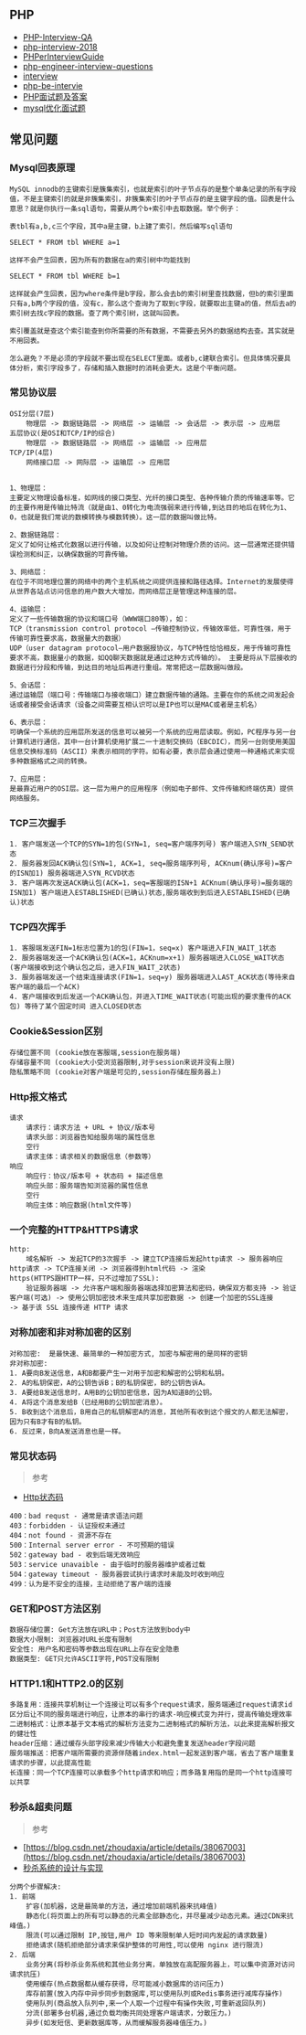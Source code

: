## PHP
- [PHP-Interview-QA](https://github.com/colinlet/PHP-Interview-QA)
- [php-interview-2018](https://github.com/sushengbuhuo/php-interview-2018)
- [PHPerInterviewGuide](https://github.com/todayqq/PHPerInterviewGuide)
- [php-engineer-interview-questions](https://github.com/hookover/php-engineer-interview-questions)
- [interview](https://github.com/wanglelecc/interview)
- [php-be-intervie](https://github.com/rucblake/php-be-interview)
- [PHP面试题及答案](https://github.com/lengyue1024/BAT_interviews/blob/master/PHP%E9%9D%A2%E8%AF%95%E9%A2%98%E5%8F%8A%E7%AD%94%E6%A1%88.md)
- [mysql优化面试题](mysql优化面试题.pdf)

## 常见问题

### Mysql回表原理

```
MySQL innodb的主键索引是簇集索引，也就是索引的叶子节点存的是整个单条记录的所有字段值，不是主键索引的就是非簇集索引，非簇集索引的叶子节点存的是主键字段的值。回表是什么意思？就是你执行一条sql语句，需要从两个b+索引中去取数据。举个例子：

表tbl有a,b,c三个字段，其中a是主键，b上建了索引，然后编写sql语句

SELECT * FROM tbl WHERE a=1

这样不会产生回表，因为所有的数据在a的索引树中均能找到

SELECT * FROM tbl WHERE b=1

这样就会产生回表，因为where条件是b字段，那么会去b的索引树里查找数据，但b的索引里面只有a,b两个字段的值，没有c，那么这个查询为了取到c字段，就要取出主键a的值，然后去a的索引树去找c字段的数据。查了两个索引树，这就叫回表。

索引覆盖就是查这个索引能查到你所需要的所有数据，不需要去另外的数据结构去查。其实就是不用回表。

怎么避免？不是必须的字段就不要出现在SELECT里面。或者b,c建联合索引。但具体情况要具体分析，索引字段多了，存储和插入数据时的消耗会更大。这是个平衡问题。
```

### 常见协议层

```
OSI分层(7层)
    物理层 -> 数据链路层 -> 网络层 -> 运输层 -> 会话层 -> 表示层 -> 应用层
五层协议(是OSI和TCP/IP的综合)
    物理层 -> 数据链路层 -> 网络层 -> 运输层 -> 应用层
TCP/IP(4层)
    网络接口层 -> 网际层 -> 运输层 -> 应用层


1、物理层：
主要定义物理设备标准，如网线的接口类型、光纤的接口类型、各种传输介质的传输速率等。它的主要作用是传输比特流（就是由1、0转化为电流强弱来进行传输,到达目的地后在转化为1、0，也就是我们常说的数模转换与模数转换）。这一层的数据叫做比特。 　　

2、数据链路层：
定义了如何让格式化数据以进行传输，以及如何让控制对物理介质的访问。这一层通常还提供错误检测和纠正，以确保数据的可靠传输。 　　

3、网络层：
在位于不同地理位置的网络中的两个主机系统之间提供连接和路径选择。Internet的发展使得从世界各站点访问信息的用户数大大增加，而网络层正是管理这种连接的层。 　　

4、运输层：
定义了一些传输数据的协议和端口号（WWW端口80等），如： 
TCP（transmission control protocol –传输控制协议，传输效率低，可靠性强，用于传输可靠性要求高，数据量大的数据） 
UDP（user datagram protocol–用户数据报协议，与TCP特性恰恰相反，用于传输可靠性要求不高，数据量小的数据，如QQ聊天数据就是通过这种方式传输的）。 主要是将从下层接收的数据进行分段和传输，到达目的地址后再进行重组。常常把这一层数据叫做段。 　　

5、会话层：
通过运输层（端口号：传输端口与接收端口）建立数据传输的通路。主要在你的系统之间发起会话或者接受会话请求（设备之间需要互相认识可以是IP也可以是MAC或者是主机名） 　　

6、表示层：
可确保一个系统的应用层所发送的信息可以被另一个系统的应用层读取。例如，PC程序与另一台计算机进行通信，其中一台计算机使用扩展二一十进制交换码（EBCDIC），而另一台则使用美国信息交换标准码（ASCII）来表示相同的字符。如有必要，表示层会通过使用一种通格式来实现多种数据格式之间的转换。 　　

7、应用层：
是最靠近用户的OSI层。这一层为用户的应用程序（例如电子邮件、文件传输和终端仿真）提供网络服务。    
```

### TCP三次握手
```
1. 客户端发送一个TCP的SYN=1的包(SYN=1, seq=客户端序列号) 客户端进入SYN_SEND状态 
2. 服务器发回ACK确认包(SYN=1, ACK=1, seq=服务端序列号, ACKnum(确认序号)=客户的ISN加1) 服务器端进入SYN_RCVD状态 
3. 客户端再次发送ACK确认包(ACK=1，seq=客服端的ISN+1 ACKnum(确认序号)=服务端的ISN加1) 客户端进入ESTABLISHED(已确认)状态,服务端收到到后进入ESTABLISHED(已确认)状态 
```

### TCP四次挥手

```
1. 客服端发送FIN=1标志位置为1的包(FIN=1，seq=x) 客户端进入FIN_WAIT_1状态
2. 服务器端发送一个ACK确认包(ACK=1，ACKnum=x+1) 服务器端进入CLOSE_WAIT状态 (客户端接收到这个确认包之后，进入FIN_WAIT_2状态)
3. 服务器端发送一个结束连接请求(FIN=1，seq=y) 服务器端进入LAST_ACK状态(等待来自客户端的最后一个ACK)
4. 客户端接收到后发送一个ACK确认包，并进入TIME_WAIT状态(可能出现的要求重传的ACK包) 等待了某个固定时间 进入CLOSED状态
```

### Cookie&Session区别
```
存储位置不同 (cookie放在客服端,session在服务端)
存储容量不同 (cookie大小受浏览器限制,对于session来说并没有上限)
隐私策略不同 (cookie对客户端是可见的,session存储在服务器上)
```

###  Http报文格式

```
请求
    请求行：请求方法 + URL + 协议/版本号
    请求头部：浏览器告知给服务端的属性信息
    空行
    请求主体：请求相关的数据信息（参数等）
响应
    响应行：协议/版本号 + 状态码 + 描述信息
    响应头部：服务端告知浏览器的属性信息
    空行
    响应主体：响应数据(html文件等)    
```

### 一个完整的HTTP&HTTPS请求

```
http:
    域名解析 -> 发起TCP的3次握手 -> 建立TCP连接后发起http请求 -> 服务器响应http请求 -> TCP连接关闭 -> 浏览器得到html代码 -> 渲染
https(HTTPS跟HTTP一样，只不过增加了SSL):
    验证服务器端 -> 允许客户端和服务器端选择加密算法和密码，确保双方都支持 -> 验证客户端(可选) -> 使用公钥加密技术来生成共享加密数据 -> 创建一个加密的SSL连接
-> 基于该 SSL 连接传递 HTTP 请求
```

### 对称加密和非对称加密的区别
```
对称加密:  是最快速、最简单的一种加密方式, 加密与解密用的是同样的密钥
非对称加密:  
1. A要向B发送信息，A和B都要产生一对用于加密和解密的公钥和私钥。
2. A的私钥保密，A的公钥告诉B；B的私钥保密，B的公钥告诉A。
3. A要给B发送信息时，A用B的公钥加密信息，因为A知道B的公钥。
4. A将这个消息发给B（已经用B的公钥加密消息）。
5. B收到这个消息后，B用自己的私钥解密A的消息，其他所有收到这个报文的人都无法解密，因为只有B才有B的私钥。
6. 反过来，B向A发送消息也是一样。

```

### 常见状态码

>参考
- [Http状态码](其他/Http状态码.md)

```
400：bad requst - 通常是请求语法问题
403：forbidden - 认证授权未通过
404：not found - 资源不存在
500：Internal server error - 不可预期的错误
502：gateway bad - 收到后端无效响应
503：service unavaible - 由于临时的服务器维护或者过载
504：gateway timeout - 服务器尝试执行请求时未能及时收到响应
499：认为是不安全的连接，主动拒绝了客户端的连接
```

### GET和POST方法区别
```
数据存储位置: Get方法放在URL中；Post方法放到body中
数据大小限制: 浏览器对URL长度有限制
安全性: 用户名和密码等参数出现在URL上存在安全隐患
数据类型: GET只允许ASCII字符,POST没有限制
```

### HTTP1.1和HTTP2.0的区别
```
多路复用：连接共享机制让一个连接让可以有多个request请求，服务端通过request请求id区分后让不同的服务端进行响应，让原本的串行的请求-响应模式变为并行，提高传输处理效率
二进制格式：让原本基于文本格式的解析方法变为二进制格式的解析方法，以此来提高解析报文的健壮性
header压缩：通过缓存头部字段来减少传输大小和避免重复发送header字段问题
服务端推送：把客户端所需要的资源伴随着index.html一起发送到客户端，省去了客户端重复请求的步骤，以此提高性能
长连接：同一个TCP连接可以承载多个http请求和响应；而多路复用指的是同一个http连接可以共享
```

### 秒杀&超卖问题

>参考
- [https://blog.csdn.net/zhoudaxia/article/details/38067003](https://blog.csdn.net/zhoudaxia/article/details/38067003)
- [秒杀系统的设计与实现](PHP/秒杀系统的设计与实现.md)


```
分两个步骤解决:
1. 前端
    扩容(加机器，这是最简单的方法，通过增加前端机器来抗峰值) 
    静态化(将页面上的所有可以静态的元素全部静态化，并尽量减少动态元素。通过CDN来抗峰值。)
    限流(可以通过限制 IP,按钮,用户 ID 等来限制单人短时间内发起的请求数量)
    拒绝请求(随机拒绝部分请求来保护整体的可用性,可以使用 nginx 进行限流)
2. 后端
    业务分离(将秒杀业务系统和其他业务分离，单独放在高配服务器上，可以集中资源对访问请求抗压)
    使用缓存(热点数据都从缓存获得，尽可能减小数据库的访问压力)
    库存前置(放入内存中异步同步到数据库,可以使用队列或Redis事务进行减库存操作)
    使用队列(商品放入队列中,来一个人取一个过程中有操作失败,可重新返回队列)
    分流(部署多台机器,通过负载均衡共同处理客户端请求，分散压力。)
    异步(如发短信、更新数据库等，从而缓解服务器峰值压力。)    
```
